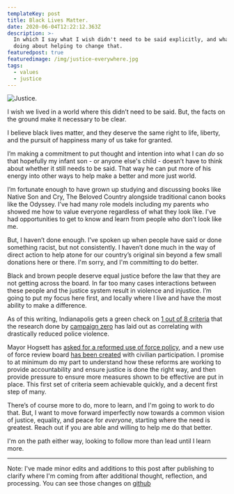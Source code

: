 ```yaml
---
templateKey: post
title: Black Lives Matter.
date: 2020-06-04T12:22:12.363Z
description: >-
  In which I say what I wish didn't need to be said explicitly, and what I'm
  doing about helping to change that.
featuredpost: true
featuredimage: /img/justice-everywhere.jpg
tags:
  - values
  - justice
---
```

![Justice.](/img/justice-everywhere.jpg)

I wish we lived in a world where this didn’t need to be said. But, the facts on the ground make it necessary to be clear.

I believe black lives matter, and they deserve the same right to life, liberty, and the pursuit of happiness many of us take for granted.

I’m making a commitment to put thought and intention into what I can *do* so that hopefully my infant son - or anyone else's child - doesn’t have to think about whether it still needs to be said. That way he can put more of his energy into other ways to help make a better and more just world.

I’m fortunate enough to have grown up studying and discussing books like Native Son and Cry, The Beloved Country alongside traditional canon books like the Odyssey. I’ve had many role models including my parents who showed me how to value everyone regardless of what they look like. I've had opportunities to get to know and learn from people who don't look like me.

But, I haven’t done enough. I’ve spoken up when people have said or done something racist, but not consistently. I haven’t done much in the way of direct action to help atone for our country’s original sin beyond a few small donations here or there. I'm sorry, and I'm committing to do better.

Black and brown people deserve equal justice before the law that they are not getting across the board. In far too many cases interactions between these people and the justice system result in violence and injustice. I’m going to put my focus here first, and locally where I live and have the most ability to make a difference. 

As of this writing, Indianapolis gets a green check on [1 out of 8 criteria](https://8cantwait.org/city/indianapolis-in) that the research done by [campaign zero](https://www.joincampaignzero.org/) has laid out as correlating with drastically reduced police violence.

Mayor Hogsett has [asked for a reformed use of force policy](https://twitter.com/IndyMayorJoe/status/1267548562503630848), and a new use of force review board [has been created](https://fox59.com/news/mayor-hogsett-impd-to-speak-about-ongoing-policing-reforms/) with civilian participation. I promise to at minimum do my part to understand how these reforms are working to provide accountability and ensure justice is done the right way, and then provide pressure to ensure more measures shown to be effective are put in place. This first set of criteria seem achievable quickly, and a decent first step of many.

There’s of course more to do, more to learn, and I'm going to work to do that. But, I want to move forward imperfectly now towards a common vision of justice, equality, and peace for _everyone_, starting where the need is greatest. Reach out if you are able and willing to help me do that better. 

I'm on the path either way, looking to follow more than lead until I learn more.

----

Note: I've made minor edits and additions to this post after publishing to clarify where I'm coming from after additional thought, reflection, and processing. You can see those changes on [github](https://github.com/craigsturgis/craigsturgisdotcom-netlify/commits/master/src/pages/posts/black-lives-matter.md)